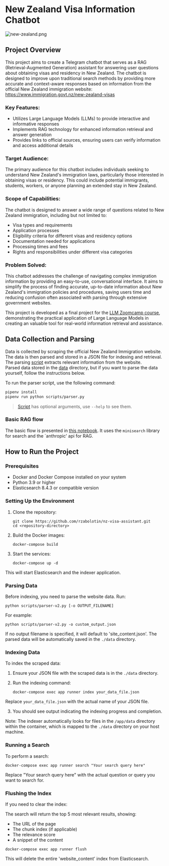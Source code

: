 
# New Zealand Visa Information Chatbot

![new-zealand.png](media/new-zealand.png)

## Project Overview
This project aims to create a Telegram chatbot that serves as a RAG (Retrieval-Augmented Generation) assistant for answering user questions about obtaining visas and residency in New Zealand. The chatbot is designed to improve upon traditional search methods by providing more accurate and context-aware responses based on information from the official New Zealand immigration website: https://www.immigration.govt.nz/new-zealand-visas

### Key Features:
- Utilizes Large Language Models (LLMs) to provide interactive and informative responses
- Implements RAG technology for enhanced information retrieval and answer generation
- Provides links to official sources, ensuring users can verify information and access additional details

### Target Audience:
The primary audience for this chatbot includes individuals seeking to understand New Zealand's immigration laws, particularly those interested in obtaining visas or residency. This could include potential immigrants, students, workers, or anyone planning an extended stay in New Zealand.

### Scope of Capabilities:
The chatbot is designed to answer a wide range of questions related to New Zealand immigration, including but not limited to:
- Visa types and requirements
- Application processes
- Eligibility criteria for different visas and residency options
- Documentation needed for applications
- Processing times and fees
- Rights and responsibilities under different visa categories

### Problem Solved:
This chatbot addresses the challenge of navigating complex immigration information by providing an easy-to-use, conversational interface. It aims to simplify the process of finding accurate, up-to-date information about New Zealand's immigration policies and procedures, saving users time and reducing confusion often associated with parsing through extensive government websites.

This project is developed as a final project for the [LLM Zoomcamp course](https://github.com/DataTalksClub/llm-zoomcamp/), demonstrating the practical application of Large Language Models in creating an valuable tool for real-world information retrieval and assistance.

## Data Collection and Parsing

Data is collected by scraping the official New Zealand Immigration website. The data is then parsed and stored in a JSON file for indexing and retrieval.  
The parsing [script](scripts/parser.py) extracts relevant information from the website.  
Parsed data stored in the [data](data) directory, but if you want to parse the data yourself, follow the instructions below.

To run the parser script, use the following command:
```bash
pipenv install 
pipenv run python scripts/parser.py
```
> [Script](scripts/parser.py) has optional arguments, use `--help` to see them.


### Basic RAG flow

The basic flow is presented in [this notebook](notebooks/1.basic_rag.ipynb).
It uses the `minisearch` library for search and the `anthropic' api for RAG.

## How to Run the Project

### Prerequisites

- Docker and Docker Compose installed on your system
- Python 3.9 or higher
- Elasticsearch 8.4.3 or compatible version

### Setting Up the Environment

1. Clone the repository:
   ```
   git clone https://github.com/rzabolotin/nz-visa-assistant.git
   cd <repository-directory>
   ```

2. Build the Docker images:
   ```
   docker-compose build
   ```

3. Start the services:
   ```
   docker-compose up -d
   ```

This will start Elasticsearch and the indexer application.

### Parsing Data

Before indexing, you need to parse the website data. Run:
```
python scripts/parser-v2.py [-o OUTPUT_FILENAME]
```

For example:
```
python scripts/parser-v2.py -o custom_output.json
```

If no output filename is specified, it will default to 'site_content.json'.
The parsed data will be automatically saved in the `./data` directory.

### Indexing Data

To index the scraped data:

1. Ensure your JSON file with the scraped data is in the `./data` directory.

2. Run the indexing command:
   ```
   docker-compose exec app runner index your_data_file.json
   ```

Replace `your_data_file.json` with the actual name of your JSON file.

3. You should see output indicating the indexing progress and completion.

Note: The indexer automatically looks for files in the `/app/data` directory within the container, which is mapped to the `./data` directory on your host machine.

### Running a Search

To perform a search:

```
docker-compose exec app runner search "Your search query here"
```

Replace "Your search query here" with the actual question or query you want to search for.

### Flushing the Index

If you need to clear the index:

The search will return the top 5 most relevant results, showing:
- The URL of the page
- The chunk index (if applicable)
- The relevance score
- A snippet of the content

```
docker-compose exec app runner flush
```

This will delete the entire 'website_content' index from Elasticsearch.
